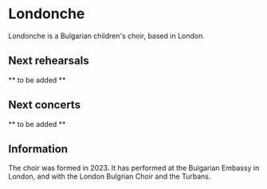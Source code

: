 # Londonche
Londonche is a Bulgarian children's choir, based in London.

## Next rehearsals
** to be added **

## Next concerts
** to be added **


## Information
The choir was formed in 2023. It has performed at the Bulgarian Embassy in London, and with the London Bulgrian Choir and the Turbans.
